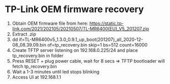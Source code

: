 # TP-Link OEM firmware recovery

1. Obtain OEM firmware file from here: https://static.tp-link.com/2021/202105/20210507/TL-MR6400(EU)_V5_201207.zip
2. Extract .zip
3. dd if=TL-MR6400v5_1.3.0_0.9.1_up_boot(201207)_all_2020-12-08_08.39.09.bin of=tp_recovery.bin skip=1 bs=512 count=16000
4. Create TFTP server listening on 192.168.0.225/24 and place tp_recovery.bin in folder
5. Press RESET + plug power cable, wait for 8 secs => TFTP bootloader will fetch tp_recovery.bin
6. Wait a 1-3 minutes until led stops blinking
7. Access UI at 192.168.1.1

